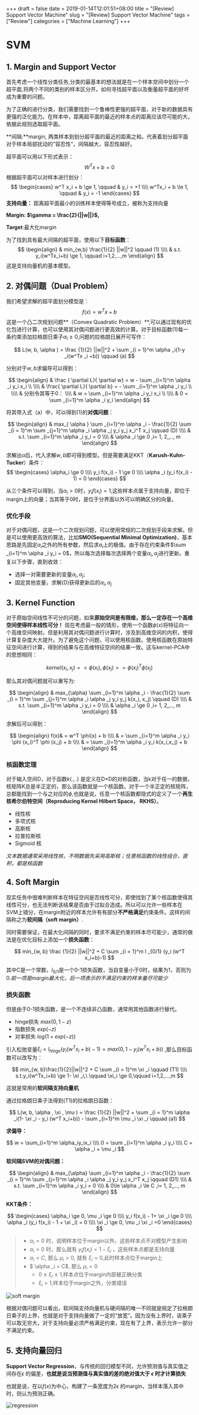 +++
draft = false
date = 2019-01-14T12:01:51+08:00
title = "[Review] Support Vector Machine"
slug = "[Review] Support Vector Machine"
tags = ["Review"]
categories = ["Machine Learning"]
+++
# SVM



## 1. Margin and Support Vector

首先考虑一个线性分类任务,分类的最基本的想法就是在一个样本空间中划分一个超平面,将两个不同的类别的样本区分开。如何寻找超平面以及衡量超平面的好坏成为重要的问题。

为了正确的进行分类，我们需要找到一个鲁棒性更强的超平面，对于新的数据具有更强的泛化能力。在样本中，距离超平面的最近的样本点的距离应该尽可能的大，依据此规则选取超平面。

**间隔:**margin, 两类样本到划分超平面的最近的距离之和。代表着划分超平面对于样本局部扰动的”容忍性“，间隔越大，容忍性越好。

超平面可以用以下形式表示：
$$
W^Tx+b = 0
$$
根据超平面可以对样本进行划分：
$$
\begin{cases}
 w^T x_i + b \ge 1, \qquad   & y_i = +1
\\\\ w^Tx_i + b \le 1, \qquad & y_i = -1
\end{cases}
$$
**支持向量：** 距离超平面最小的训练样本使得等号成立，被称为支持向量

**Margin: $\gamma = \frac{2}{||w||}$,**

**Target**:最大化margin

为了找到具有最大间隔的超平面，使用以下**目标函数**：
$$
\begin{align}
& min_{w,b} \frac{1}{2} ||w||^2   \qquad (1)
 \\\\ & s.t. y_i(w^Tx_i+b) \ge 1, \qquad i=1,2,...,m
 \end{align}
$$
这是支持向量机的基本模型。

## 2. 对偶问题（Dual Problem）

我们希望求解的超平面划分模型是：
$$
f(x) = w^Tx + b
$$
这是一个凸二次规划问题**（Convex Quadratic Problem）**,可以通过现有的优化包进行计算，也可以使用其对偶问题进行更高效的计算。对于目标函数(1)每一条约束添加拉格朗日乘子$\alpha_i \ge 0$,问题的拉格朗日展开可写作：

$$
L(w, b, \alpha ) = \frac {1}{2} ||w||^2 + \sum _{i = 1}^m \alpha _i(1-y _i(w^Tx _i  +b))  \qquad (a)
$$

分别对于$w, b$求偏导可以得到：

$$
\begin{align}
& \frac { \partial L}{ \partial w} = w - \sum _{i=1}^m \alpha _i y_i x_i  \\
\\\\ & \frac{ \partial L}{ \partial b} = - \sum _{i=1}^m \alpha _i y_i  \\
\\\\ & 分别令其等于0：
\\\\ & w = \sum _{i=1}^m \alpha _i y_i x_i  \\
\\\\ & 0 = \sum _{i=1}^m \alpha _i y_i
 \end{align}
$$

将其带入式（a）中，可以得到(1)的**对偶问题**：

$$
\begin{align}
& max_{ \alpha } \sum _{i=1}^m \alpha _i - \frac{1}{2} \sum _{i = 1}^m \sum _{j=1}^m \alpha _i \alpha _j y_i y_j x_i^T x_j  \qquad (D)
\\\\ & s.t. \sum _{i=1}^m \alpha _i y_i = 0
\\\\ & \alpha _i \ge 0 ,i=  1, 2,,.., m
\end{align}
$$

求解出$\alpha$后，代入求解$w, b$即可得到模型。但是需要满足KKT（**Karush-Kuhn-Tucker**）条件：
$$
\begin{cases}
\alpha_i \ge 0
\\\\ y_i f(x_i) - 1 \ge 0
\\\\ \alpha _i (y_i f(x_i) - 1)  = 0
\end{cases}
$$

从三个条件可以得到，当$\alpha _i > 0$时，$y_i f(x_i) =1$,这些样本点属于支持向量，即位于margin上的向量；当其等于0时，是位于分界面以外可以明确区分的向量。

### 优化手段

对于对偶问题，这是一个二次规划问题，可以使用常规的二次规划手段来求解。但是可以使用更高效的算法，比如**SMO(Sequential Minimal Optimization)**，基本思路是先固定$\alpha_i$之外的所有参数，然后求$a_i$上的极值。由于存在约束条件$\sum _{i=1}^m \alpha _i y_i = 0$，所以每次选择每次选择两个变量$\alpha _i, \alpha _j$进行更新。重复以下步骤，直到收敛：

+ 选择一对需要更新的变量$\alpha _i, \alpha _j$;
+ 固定其他变量，求解(D)获得更新后的$\alpha _i, \alpha _j$

## 3. Kernel Function

对于原始空间线性不可分的问题，如果**原始空间是有限维，那么一定存在一个高维空间使得样本线性可分！** 现在考虑最一般的情形，使用一个函数$\phi(x)$将特征向一个高维空间映射。但是利用其对偶问题进行计算时，涉及到高维空间的内积，使得计算复杂度大大提升。为了避免这个问题，可以使用核函数。使用核函数在原始特征空间进行计算，得到的结果与在高维特征空间的结果一致。这与kernel-PCA中的思想相同：

$$
kernel(x_i, x_j) = < \phi (x_i), \phi (x_j)>  = \phi (x_i)^T \phi (x_j)
$$

那么其对偶问题就可以重写为:

$$
\begin{align}
& max_{\alpha} \sum _{i=1}^m \alpha _i - \frac{1}{2} \sum _{i = 1}^m \sum _{j=1}^m \alpha _i \alpha _j y_i y_j k(x_i, x_j)  \qquad (D)
\\\\ & s.t. \sum _{i=1}^m \alpha _i y_i = 0
\\\\ & \alpha _i \ge 0 ,i=  1, 2,,.., m
\end{align}
$$

求解后可以得到：

$$
 \begin{align}
 f(x)& =  w^T \phi(x) + b
 \\\\ & = \sum _{i=1}^m \alpha _i y_i  \phi (x_i)^T \phi (x_j) + b
 \\\\ & = \sum _{i=1}^m \alpha _i y_i k(x_i,x_j) + b
 \end{align}
$$

### 核函数定理

对于输入空间D，对于函数$k(.,.)$ 是定义在D×D的对称函数，当k对于任一的数据，核矩阵K总是半正定的，那么该函数就是一个核函数。对于一个半正定的核矩阵，总额能找到一个与之对应的$\phi$,也就是说，任意一个核函数都隐式的定义了一个**再生核希尔伯特空间（Reproducing Kernel Hilbert Space， RKHS）**。

+ 线性核
+ 多项式核
+ 高斯核
+ 拉普拉斯核
+ Sigmoid 核

*文本数据通常采用线性核，不明数据先采用高斯核；任意核函数的线性组合，直积，都是核函数*

## 4. Soft Margin

现实任务中很难判断样本在特征空间是否线性可分，即使找到了某个核函数使得其线性可分，也无法判断该结果是否由于过拟合造成。所以可以允许一些样本在SVM上错分，在margin附近的样本允许有有部分**不严格满足**约束条件。这样的间隔称之为**软间隔（soft margin）**.

同时需要保证，在最大化间隔的同时，要求不满足约束的样本尽可能少，通常的做法是在优化目标上添加一个**损失函数**：

$$
min_{w, b} \frac {1}{2} ||w||^2 + C \sum _{i = 1}^m l _{0/1} (y_i (w^T x_i+b)-1)
$$

其中C是一个常数，$l_{0/1}$是一个0-1损失函数，当自变量小于0时，结果为1，否则为0.*前一项是margin最大化，后一项表示的不满足约束的样本量尽可能少*

### 损失函数

但是由于0-1损失函数，是一个不连续非凸函数，通常用其他函数进行替代。

+ hinge损失 $max(0, 1-z)$
+ 指数损失 $exp(-z)$
+ 对率损失  $log(1+exp(-z))$

引入松弛变量$\xi_i = l _{hinge}(y_i(w^Tx_i+b)-1) = max(0, 1 - y_i(w^Tx_i+b))$ ,那么目标函数可以改写为：

$$
min_{w, b}\frac{1}{2}||w||^2 + C \sum _{i = 1}^m \xi _i \qquad (T1)
\\\\ s.t.y_i(w^Tx_i+b) \ge 1- \xi _i,\ \qquad  \xi_i \ge 0,\qquad i=1,2,...,m
$$

这就是常用的**软间隔支持向量机**

通过拉格朗日乘子法得到(T1)的拉格朗日函数：

$$
L(w, b, \alpha , \xi , \mu ) =  \frac {1}{2} ||w||^2 + \sum _{i = 1}^m \alpha _i(1- \xi _i - y_i (w^T x_i+b)) - \sum _{i=1}^m \mu _i \xi _i \qquad (a1)
$$

**求偏导：**

$$
w = \sum_{i=1}^m \alpha_iy_ix_i
\\\\ 0 = \sum _{i=1}^m \alpha _i y_i
\\\\ C = \alpha _i + \mu _i
$$

**软间隔SVM的对偶问题：**

$$
\begin{align}
& max_{\alpha} \sum _{i=1}^m \alpha _i - \frac{1}{2} \sum _{i = 1}^m \sum _{j=1}^m \alpha _i \alpha _j y_i y_j x_i^T x_j  \qquad (D1)
\\\\ & s.t. \sum _{i=1}^m \alpha _i y_i = 0
\\\\ & 0\le \alpha _i \le C ,i=  1, 2,,.., m
\end{align}
$$

**KKT条件：**

$$
\begin{cases}
\alpha_i \ge 0, \mu _i \ge 0
\\\\ y_i f(x_i) - 1+ \xi _i \ge 0
\\\\ \alpha _i (y_i f(x_i) - 1 + \xi _i)  = 0
\\\\ \xi _i \ge 0, \mu _i \xi _i =0
\end{cases}
$$

>+ $\alpha _i = 0$ 时，说明样本位于margin以外，这些样本点不对模型产生影响
>+ $\alpha _i > 0$ 时，那么就有 $y _I f(x_i) = 1 - \xi _i$ ，这些样本点都是支持向量
>  + $\alpha _i < C$, 那么 $\mu _i > 0$, 就有 $\xi _i = 0$,此时样本点位于margin上
>  + $ \alpha _i = C$, 那么 $\mu _i = 0$
>    + $0 \ge \xi _i \le 1$,样本点位于margin内部被正确分类
>    + $\xi _i > 1$,样本位于margin之外，分类错误

![soft margin](https://mediainter.innohub.top/190114-soft.png)



根据对偶问题可以看出，软间隔支持向量机与硬间隔的唯一不同就是规定了拉格朗日乘子的上界，也就是对于支持向量做了一定的”放宽“。因为没有上界时，该乘子可以取无穷大，对于支持向量必须严格满足约束，现在有了上界，表示允许一部分不满足约束。

## 5. 支持向量回归

**Support Vector Regression**，与传统的回归模型不同，允许预测值与真实值之间存在$\epsilon$ 的偏差，**也就是说当预测值与真实值的差的绝对值大于 $\epsilon$  时才计算损失**

也就是说，在以$f(x)$为中心，构建了一条宽度为$2\epsilon$ 的margin，当样本落入其中时，则认为预测正确。

![regression](https://mediainter.innohub.top/190114-reg.png)
